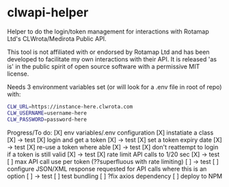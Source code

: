 # clwapi-helper

Helper to do the login/token management for interactions with Rotamap Ltd's CLWrota/Medirota Public API.

This tool is not affiliated with or endorsed by Rotamap Ltd and has been developed to facilitate my own interactions with their API.  It is released 'as is' in the public spirit of open source software with a permissive MIT license.

Needs 3 environment variables set (or will look for a .env file in root of repo) with:

```bash
CLW_URL=https://instance-here.clwrota.com
CLW_USERNAME=username-here
CLW_PASSWORD=password-here
```

Progress/To do:
[X] env variables/.env configuration
[X] instatiate a class
[X] -> test
[X] login and get a token
[X] -> test
[X] set a token expiry date
[X] -> test
[X] re-use a token where able
[X] -> test
[X] don't reattempt to login if a token is still valid
[X] -> test
[X] rate limit API calls to 1/20 sec
[X] -> test
[ ] max API call use per token (??superfluous with rate limiting)
[ ] -> test
[ ] configure JSON/XML response requested for API calls where this is an option
[ ] -> test
[ ] test bundling
[ ] ?fix axios dependency
[ ] deploy to NPM
